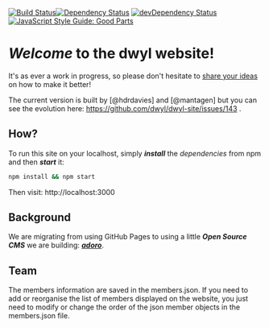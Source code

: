 [![Build Status](https://travis-ci.org/dwyl/dwyl-site.svg?branch=master)](https://travis-ci.org/dwyl/dwyl-site)[![Dependency Status](https://david-dm.org/dwyl/dwyl-site.svg)](https://david-dm.org/dwyl/dwyl-site)
[![devDependency Status](https://david-dm.org/dwyl/dwyl-site/dev-status.svg)](https://david-dm.org/dwyl/dwyl-site?type=dev)
[![JavaScript Style Guide: Good Parts](https://img.shields.io/badge/code%20style-goodparts-brightgreen.svg?style=flat)](https://github.com/dwyl/goodparts)

# *Welcome* to the dwyl website!

It's as ever a work in progress, so please don't hesitate to [share your ideas](https://github.com/dwyl/dwyl-site/issues) on how to make it better!

The current version is built by [@hdrdavies] and [@mantagen] but you can see the evolution here: https://github.com/dwyl/dwyl-site/issues/143 .

## How?

To run this site on your localhost, simply ***install*** the *dependencies* from npm and then ***start*** it:

```sh
npm install && npm start
```

Then visit: http://localhost:3000


## Background

We are migrating from using GitHub Pages to using a little ***Open Source CMS***
we are building: [***adoro***](https://github.com/dwyl/adoro).

## Team

The members information are saved in the members.json. If you need to add or reorganise the list of members displayed on the website, you just need to modify or change the order of the json member objects in the members.json file.

